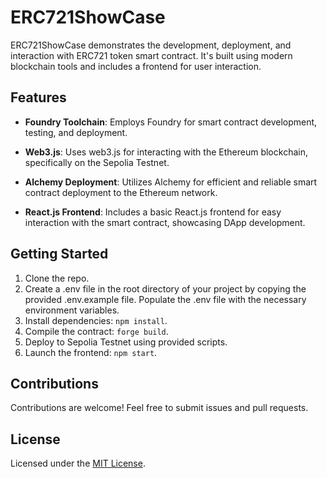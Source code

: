 # ERC721ShowCase

ERC721ShowCase demonstrates the development, deployment, and interaction with ERC721 token smart contract. It's built using modern blockchain tools and includes a frontend for user interaction.

## Features

- **Foundry Toolchain**: Employs Foundry for smart contract development, testing, and deployment.

- **Web3.js**: Uses web3.js for interacting with the Ethereum blockchain, specifically on the Sepolia Testnet.

- **Alchemy Deployment**: Utilizes Alchemy for efficient and reliable smart contract deployment to the Ethereum network.

- **React.js Frontend**: Includes a basic React.js frontend for easy interaction with the smart contract, showcasing DApp development.

## Getting Started 

1. Clone the repo.
2. Create a .env file in the root directory of your project by copying the provided .env.example file. Populate the .env file with the necessary environment variables.
3. Install dependencies: `npm install`.
4. Compile the contract: `forge build`.
5. Deploy to Sepolia Testnet using provided scripts.
6. Launch the frontend: `npm start`.

## Contributions

Contributions are welcome! Feel free to submit issues and pull requests.

## License

Licensed under the [MIT License](LICENSE).

